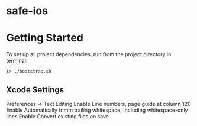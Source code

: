 # safe-ios

# Getting Started

To set up all project dependencies, run from the project directory in terminal:

```
$> ./bootstrap.sh
```

## Xcode Settings

Preferences -> Text Editing
Enable Line numbers, page guide at column 120
Enable Automatically trimm trailing whitespace, Including whitespace-only lines
Enable Convert existing files on save